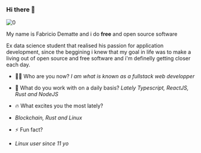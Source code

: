 ### Hi there 👋

![0](https://user-images.githubusercontent.com/46208058/90470421-de53de80-e0f1-11ea-91ee-16c933648f6b.jpeg)

My name is Fabricio Dematte and i do **free** and open source software

Ex data science student that realised his passion for application development, since the beggining i knew that my goal in life was to make a living out of open source and free software and i'm definelly getting closer each day.


- 👷‍♂️ Who are you now?
_I am what is known as a fullstack web developper_

- 🔭 What do you work with on a daily basis?
_Lately Typescript, ReactJS, Rust and NodeJS_

- 🔥 What excites you the most lately? 
- _Blockchain, Rust and Linux_

- ⚡ Fun fact? 
- _Linux user since 11 yo_

